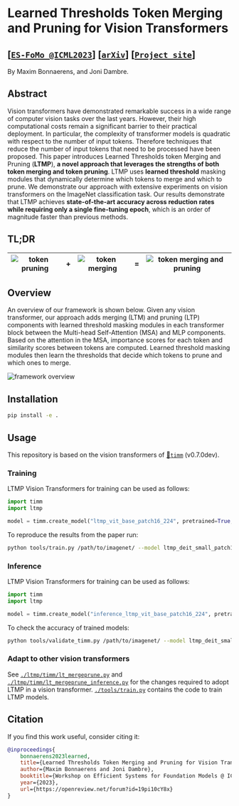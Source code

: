 # Learned Thresholds Token Merging and Pruning for Vision Transformers 
## [[`ES-FoMo @ICML2023`](https://openreview.net/forum?id=19pi10cY8x)] [[`arXiv`]()] [[`Project site`](https://maxim.bonnaerens.com/publication/ltmp)]

By Maxim Bonnaerens, and Joni Dambre.

## Abstract
Vision transformers have demonstrated remarkable success in a wide range of computer vision tasks over the last years. However, their high computational costs remain a significant barrier to their practical deployment.
In particular, the complexity of transformer models is quadratic with respect to the number of input tokens.
Therefore techniques that reduce the number of input tokens that need to be processed have been proposed.
This paper introduces Learned Thresholds token Merging and Pruning (**LTMP**), **a novel approach that leverages the strengths of both token merging and token pruning**.
LTMP uses **learned threshold** masking modules that dynamically determine which tokens to merge and which to prune.
We demonstrate our approach with extensive experiments on vision transformers on the ImageNet classification task.
Our results demonstrate that LTMP achieves **state-of-the-art accuracy across reduction rates while requiring only a single fine-tuning epoch**, which is an order of magnitude faster than previous methods.

## TL;DR

| ![token pruning](https://maxim.bonnaerens.com/publication/ltmp/85051_prune.png) | + | ![token merging](https://maxim.bonnaerens.com/publication/ltmp/85051_merge.png) | = | ![token merging and pruning](https://maxim.bonnaerens.com/publication/ltmp/85051_layer_11.png) |
| - | - | - | - | - |

## Overview

An overview of our framework is shown below. Given any vision transformer, our approach adds  merging (LTM) and pruning (LTP) components with learned threshold masking modules in each transformer block between the Multi-head Self-Attention (MSA) and MLP components. Based on the attention in the MSA, importance scores for each token and similarity scores between tokens are computed.
Learned threshold masking modules then learn the thresholds that decide which tokens to prune and which ones to merge.

![framework overview](https://maxim.bonnaerens.com/publication/ltmp/ltmp_schematic_portrait_poster.png)

## Installation

```bash
pip install -e .
```

## Usage
This repository is based on the vision transformers of [🤗`timm`](https://github.com/huggingface/pytorch-image-models) (v0.7.0dev).

### Training
LTMP Vision Transformers for training can be used as follows:
```python
import timm
import ltmp

model = timm.create_model("ltmp_vit_base_patch16_224", pretrained=True, tau=0.1, **kwargs)
```


To reproduce the results from the paper run:


```bash
python tools/train.py /path/to/imagenet/ --model ltmp_deit_small_patch16_224 --pretrained -b 128 --lr 0.000005 0.005 --reduction-target 0.75
```

### Inference
LTMP Vision Transformers for training can be used as follows:

```python
import timm
import ltmp

model = timm.create_model("inference_ltmp_vit_base_patch16_224", pretrained=True, tau=0.1, **kwargs)
```

To check the accuracy of trained models:
```bash
python tools/validate_timm.py /path/to/imagenet/ --model ltmp_deit_small_patch16_224 --checkpoint /path/to/checkpoint.pth.tar -b 1
```

### Adapt to other vision transformers
See [`./ltmp/timm/lt_mergeprune.py`](./ltmp/timm/lt_mergeprune.py) and [`./ltmp/timm/lt_mergeprune_inference.py`](./ltmp/timm/lt_mergeprune_inference.py) for the changes required to adopt LTMP in a vision transformer.
[`./tools/train.py`](./tools/train.py) contains the code to train LTMP models.

## Citation
If you find this work useful, consider citing it:
```bibtex
@inproceedings{
    bonnaerens2023learned,
    title={Learned Thresholds Token Merging and Pruning for Vision Transformers},
    author={Maxim Bonnaerens and Joni Dambre},
    booktitle={Workshop on Efficient Systems for Foundation Models @ ICML2023},
    year={2023},
    url={https://openreview.net/forum?id=19pi10cY8x}
}
```
